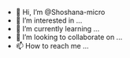 - 👋 Hi, I’m @Shoshana-micro
- 👀 I’m interested in ...
- 🌱 I’m currently learning ...
- 💞️ I’m looking to collaborate on ...
- 📫 How to reach me ...

<!---
Shoshana-micro/Shoshana-micro is a ✨ special ✨ repository because its `README.md` (this file) appears on your GitHub profile.
You can click the Preview link to take a look at your changes.
--->
